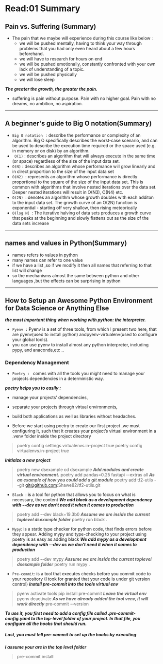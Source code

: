# Read:01 Summary
## Pain vs. Suffering (Summary)
* The pain that we maybe will  experience during this course like below :
  * we will be pushed mentally, having to think your way through problems that you had only even heard about a few hours beforehand.
  * we will have to research for hours on end
  * we will be pushed emotionally, constantly confronted with your own lack of understanding of a topic.
  * we will be pushed physically
  * we will lose sleep
 
***The greater the growth, the greater the pain.***
* suffering is pain without purpose. Pain with no higher goal. Pain with no dreams, no ambition, no aspiration.
---------------------------------------------------------------------------------------------------------------------------
## A beginner's guide to Big O notation(Summary)
* `Big O notation ` : describe the performance or complexity of an algorithm. Big O specifically describes the worst-case scenario, and can be used to 
describe the execution time required or the space used (e.g. in memory or on disk) by an algorithm.
* ` O(1)` : describes an algorithm that will always execute in the same time (or space) regardless of the size of the input data set.
* `O(N)` :  describes an algorithm whose performance will grow linearly and in direct proportion to the size of the input data set
* `O(N2) `: represents an algorithm whose performance is directly proportional to the square of the size of the input data set. This is common with algorithms that involve nested iterations over the data set. Deeper nested iterations will result in O(N3), O(N4) etc.
* `O(2N) `: denotes an algorithm whose growth doubles with each additon to the input data set. The growth curve of an O(2N) function is 
exponential - starting off very shallow, then rising meteorically
* `O(log N) `: The iterative halving of data sets  produces a growth curve that peaks at the beginning and slowly flattens out as the size of the data sets increase

---------------------------------------------------------------------------------------------------------------------------------------
## names and values in Python(Summary)
* names refers to values in python
* many names can refer to one value
* if we have a list ,so if we modify it then all names that referring to that list will change
* so the mechanisms almost the same between python  and other languages ,but the effects can be surprising in python 
-------------------------------------------------------------------------------------------------------------------------------------
## How to Setup an Awesome Python Environment for Data Science or Anything Else
***the most important thing when working with python: the interpreter.***
* `Pyenv :` Pyenv is a set of three tools, from which I present two here, that are pyenv(used to install python) andpyenv-virtualenv(used to configure your global tools).
* you can use pyenv to install almost any python interpreter, including pypy, and anaconda,etc ..
### Dependency Management
* `Poetry : ` comes with all the tools you might need to manage your projects dependencies in a deterministic way.

***poetry helps you to easily :***
  * manage your projects’ dependencies,
  * separate your projects through virtual environments,
  * build both applications as well as libraries without headaches.

* Before we start using poetry to create our first project ,we must configuring it, such that it creates your project’s virtual environment in a .venv
folder inside the project directory

> poetry config settings.virtualenvs.in-project true
> poetry config virtualenvs.in-project true

***Initialze a new project***
> poetry new dsexample 
> cd dsexample
***Add modules and create virtual environment.***
> poetry add pandas=0.25 fastapi --extras all
***As an example of how you could add a git module***
> poetry add tf2-utils --git git@github.com:Shawe82/tf2-utils.git

* `Black `: is a tool for python that allows you to focus on what is necessary, the content
***We add black as a development dependency with --dev as we don't need it when it comes to production***
> poetry add --dev black=19.3b0
***Assume we are inside the current toplevel dsexample folder***
> poetry run black .

* `Mypy`: is a static type checker for python code, that finds errors before they appear. Adding mypy and type-checking to your project using poetry 
is as easy as adding black
***We add mypy as a development dependency with --dev as we don't need it when it comes to production***
> poetry add --dev mypy
***Assume we are inside the current toplevel dsexample folder***
> poetry run mypy .

* `Pre-commit`: is a tool that executes checks before you commit code to your repository (I took for granted that your code is under git version control)
***Install pre-commit into the tools virtual env***
> pyenv activate tools
> pip install pre-commit 
***Leave the virtual env***
> pyenv deactivate
***As we have already added the tool venv, it will work directly***
> pre-commit --version

***To use it, you first need to add a config file called .pre-commit-config.yaml to the top-level folder of your project. In that file, you configure all the hooks
 that should run.***
##### Last, you must tell pre-commit to set up the hooks by executing

***I assume your are in the top level folder***
> pre-commit install










